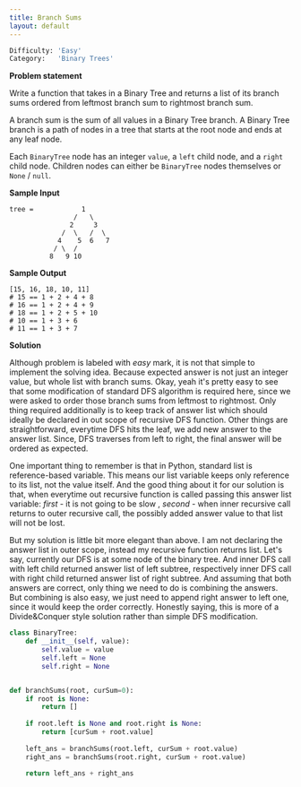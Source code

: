 ```yaml
---
title: Branch Sums
layout: default
---
```


```python
Difficulty: 'Easy'
Category:   'Binary Trees'
```

**Problem statement**

Write a function that takes in a Binary Tree and returns a list of its branch sums ordered from leftmost branch sum to rightmost branch sum.

A branch sum is the sum of all values in a Binary Tree branch. A Binary Tree branch is a path of nodes in a tree that starts at the root node and ends at any leaf node.

Each `BinaryTree` node has an integer `value`, a `left` child node, and a `right`  child node. Children nodes can either be `BinaryTree` nodes themselves or `None` / `null`.

**Sample Input**  
```
tree =            1
                /   \
               2     3
             /  \   /  \
            4    5  6   7
           / \  /
          8   9 10
```

**Sample Output**
```
[15, 16, 18, 10, 11]
# 15 == 1 + 2 + 4 + 8
# 16 == 1 + 2 + 4 + 9
# 18 == 1 + 2 + 5 + 10
# 10 == 1 + 3 + 6
# 11 == 1 + 3 + 7
```

**Solution**

Although problem is labeled with *easy* mark, it is not that simple to implement the solving idea. Because expected answer is not just an integer value, but whole list with branch sums. Okay, yeah it's pretty easy to see that some modification of standard DFS algorithm is required here, since we were asked to order those branch sums from leftmost to rightmost. Only thing required additionally is to keep track of answer list which should ideally be declared in out scope of recursive DFS function. Other things are straightforward, everytime DFS hits the leaf, we add new answer to the answer list. Since, DFS traverses from left to right, the final answer will be ordered as expected. 

One important thing to remember is that in Python, standard list is reference-based variable. This means our list variable keeps only reference to its list, not the value itself. And the good thing about it for our solution is that, when everytime out recursive function is called passing this answer list variable: *first* - it is not going to be slow , *second* - when inner recursive call returns to outer recursive call, the possibly added answer value to that list will not be lost. 

But my solution is little bit more elegant than above. I am not declaring the answer list in outer scope, instead my recursive function returns list. Let's say, currently our DFS is at some node of the binary tree. And inner DFS call with left child returned answer list of left subtree, respectively inner DFS call with right child returned answer list of right subtree. And assuming that both answers are correct, only thing we need to do is combining the answers. But combining is also easy, we just need to append right answer to left one, since it would keep the order correctly. Honestly saying, this is more of a Divide&Conquer style solution rather than simple DFS modification.  
```python
class BinaryTree:
    def __init__(self, value):
        self.value = value
        self.left = None
        self.right = None


def branchSums(root, curSum=0):
    if root is None:
        return []
	
    if root.left is None and root.right is None:
        return [curSum + root.value]
	
    left_ans = branchSums(root.left, curSum + root.value)
    right_ans = branchSums(root.right, curSum + root.value)
	
    return left_ans + right_ans
```
